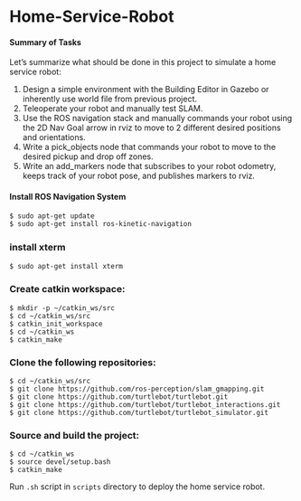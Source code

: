# Home-Service-Robot

#### Summary of Tasks
Let’s summarize what should be done in this project to simulate a home service robot:

1. Design a simple environment with the Building Editor in Gazebo or inherently use world file from previous project.
2. Teleoperate your robot and manually test SLAM.
3. Use the ROS navigation stack and manually commands your robot using the 2D Nav Goal arrow in rviz to move to 2 different desired positions and orientations.
4. Write a pick_objects node that commands your robot to move to the desired pickup and drop off zones.
5. Write an add_markers node that subscribes to your robot odometry, keeps track of your robot pose, and publishes markers to rviz.

#### Install ROS Navigation System

```bash
$ sudo apt-get update
$ sudo apt-get install ros-kinetic-navigation
```

### install xterm 

```bash
$ sudo apt-get install xterm
```

### Create catkin workspace:
```
$ mkdir -p ~/catkin_ws/src
$ cd ~/catkin_ws/src
$ catkin_init_workspace
$ cd ~/catkin_ws
$ catkin_make
```

### Clone the following repositories:
```
$ cd ~/catkin_ws/src
$ git clone https://github.com/ros-perception/slam_gmapping.git
$ git clone https://github.com/turtlebot/turtlebot.git
$ git clone https://github.com/turtlebot/turtlebot_interactions.git
$ git clone https://github.com/turtlebot/turtlebot_simulator.git
```

### Source and build the project:
```
$ cd ~/catkin_ws
$ source devel/setup.bash
$ catkin_make
```
Run `.sh` script in `scripts` directory to deploy the home service robot.
